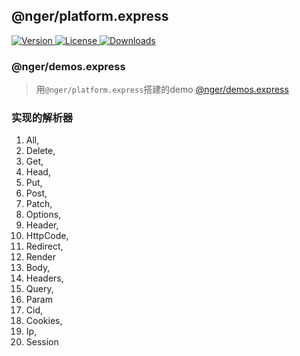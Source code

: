 ## @nger/platform.express

<p>
    <a href="https://www.npmjs.com/package/@nger/platform.express">
        <img src="https://img.shields.io/npm/v/@nger/platform.express.svg" alt="Version">
    </a>
    <a href="https://www.npmjs.com/package/@nger/platform.express">
        <img src="https://img.shields.io/npm/l/@nger/platform.express.svg" alt="License">
    </a>
    <a href="https://npmcharts.com/compare/@nger/platform.express?minimal=true">
        <img src="https://img.shields.io/npm/dm/@nger/platform.express.svg" alt="Downloads">
    </a>
</p>


### @nger/demos.express
> 用`@nger/platform.express`搭建的demo
[@nger/demos.express](https://github.com/meepobrother/nger-demos/tree/master/packages/express)

### 实现的解析器

1. All,
2. Delete,
3. Get,
4. Head,
5. Put,
6. Post,
7. Patch,
8. Options,
9. Header,
10. HttpCode,
11. Redirect,
12. Render
13. Body,
14. Headers,
15. Query,
16. Param
17. Cid,
18. Cookies,
19. Ip,
20. Session